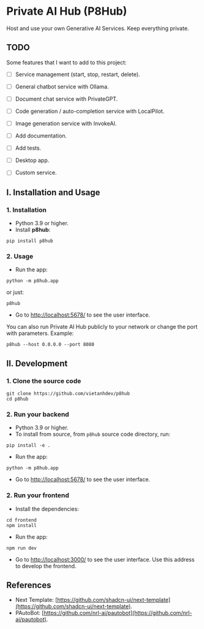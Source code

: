 # Private AI Hub (P8Hub)

Host and use your own Generative AI Services. Keep everything private.

## TODO

Some features that I want to add to this project:

- [ ] Service management (start, stop, restart, delete).
- [ ] General chatbot service with Ollama.
- [ ] Document chat service with PrivateGPT.
- [ ] Code generation / auto-completion service with LocalPilot.
- [ ] Image generation service with InvokeAI.
- [ ] Add documentation.
- [ ] Add tests.
- [ ] Desktop app.
- [ ] Custom service.


## I. Installation and Usage

### 1. Installation

- Python 3.9 or higher.
- Install **p8hub**:

```shell
pip install p8hub
```

### 2. Usage

- Run the app:

```shell
python -m p8hub.app
```

or just:

```shell
p8hub
```

- Go to <http://localhost:5678/> to see the user interface.

You can also run Private AI Hub publicly to your network or change the port with parameters. Example:

```shell
p8hub --host 0.0.0.0 --port 8080
```

## II. Development

### 1. Clone the source code

```shell
git clone https://github.com/vietanhdev/p8hub
cd p8hub
```

### 2. Run your backend

- Python 3.9 or higher.
- To install from source, from `p8hub` source code directory, run:

```shell
pip install -e .
```

- Run the app:

```shell
python -m p8hub.app
```

- Go to <http://localhost:5678/> to see the user interface.

### 2. Run your frontend

- Install the dependencies:

```shell
cd frontend
npm install
```

- Run the app:

```shell
npm run dev
```

- Go to <http://localhost:3000/> to see the user interface. Use this address to develop the frontend.


## References

- Next Template: [https://github.com/shadcn-ui/next-template](https://github.com/shadcn-ui/next-template).
- PAutoBot: [https://github.com/nrl-ai/pautobot](https://github.com/nrl-ai/pautobot).
